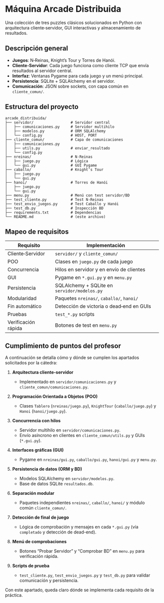 # Máquina Arcade Distribuida

Una colección de tres puzzles clásicos solucionados en Python con arquitectura cliente‑servidor, GUI interactivas y almacenamiento de resultados.

## Descripción general

* **Juegos**: N‑Reinas, Knight’s Tour y Torres de Hanói.
* **Cliente‑Servidor**: Cada juego funciona como cliente TCP que envía resultados al servidor central.
* **Interfaz**: Ventanas Pygame para cada juego y un menú principal.
* **Persistencia**: SQLite + SQLAlchemy en el servidor.
* **Comunicación**: JSON sobre sockets, con capa común en `cliente_comun/`.

## Estructura del proyecto

```text
arcade_distribuida/
├── servidor/                 # Servidor central
│   ├── comunicaciones.py     # Servidor multihilo
│   ├── modelos.py            # ORM SQLAlchemy
│   └── config.py             # HOST, PORT
├── cliente_comun/            # Capa de comunicaciones
│   ├── comunicaciones.py
│   ├── utils.py              # enviar_resultado
│   └── config.py
├── nreinas/                  # N‑Reinas
│   ├── juego.py              # Lógica
│   └── gui.py                # GUI Pygame
├── caballo/                  # Knight’s Tour
│   ├── juego.py
│   └── gui.py
├── hanoi/                    # Torres de Hanói
│   ├── juego.py
│   └── gui.py
├── menu.py                   # Menú con test servidor/BD
├── test_cliente.py           # Test N‑Reinas
├── test_envio_juegos.py      # Test Caballo y Hanói
├── test_db.py                # Inspección BD
├── requirements.txt          # Dependencias
└── README.md                 # (este archivo)
```

## Mapeo de requisitos

| Requisito           | Implementación                               |
| ------------------- | -------------------------------------------- |
| Cliente‑Servidor    | `servidor/` y `cliente_comun/`               |
| POO                 | Clases en `juego.py` de cada juego           |
| Concurrencia        | Hilos en servidor y en envío de clientes     |
| GUI                 | Pygame en `*.gui.py` y en `menu.py`          |
| Persistencia        | SQLAlchemy + SQLite en `servidor/modelos.py` |
| Modularidad         | Paquetes `nreinas/`, `caballo/`, `hanoi/`    |
| Fin automático      | Detección de victoria o dead‑end en GUIs     |
| Pruebas             | `test_*.py` scripts                          |
| Verificación rápida | Botones de test en `menu.py`                 |

## Cumplimiento de puntos del profesor

A continuación se detalla cómo y dónde se cumplen los apartados solicitados por la cátedra:

1. **Arquitectura cliente-servidor**

   * Implementado en `servidor/comunicaciones.py` y `cliente_comun/comunicaciones.py`.

2. **Programación Orientada a Objetos (POO)**

   * Clases `Tablero` (`nreinas/juego.py`), `KnightTour` (`caballo/juego.py`) y `Hanoi` (`hanoi/juego.py`).

3. **Concurrencia con hilos**

   * Servidor multihilo en `servidor/comunicaciones.py`.
   * Envío asíncrono en clientes en `cliente_comun/utils.py` y GUIs (`*.gui.py`).

4. **Interfaces gráficas (GUI)**

   * Pygame en `nreinas/gui.py`, `caballo/gui.py`, `hanoi/gui.py` y `menu.py`.

5. **Persistencia de datos (ORM y BD)**

   * Modelos SQLAlchemy en `servidor/modelos.py`.
   * Base de datos SQLite `resultados.db`.

6. **Separación modular**

   * Paquetes independientes `nreinas/`, `caballo/`, `hanoi/` y módulo común `cliente_comun/`.

7. **Detección de final de juego**

   * Lógica de comprobación y mensajes en cada `*.gui.py` (vía `completado` y detección de dead-end).

8. **Menú de comprobaciones**

   * Botones “Probar Servidor” y “Comprobar BD” en `menu.py` para verificación rápida.

9. **Scripts de prueba**

   * `test_cliente.py`, `test_envio_juegos.py` y `test_db.py` para validar comunicación y persistencia.

Con este apartado, queda claro dónde se implementa cada requisito de la práctica.

